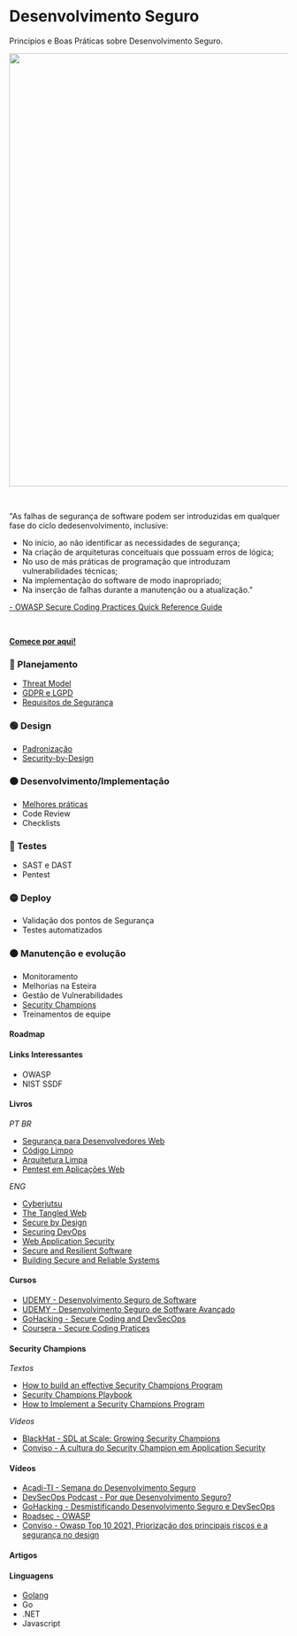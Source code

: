 # Desenvolvimento Seguro
Principios e Boas Práticas sobre Desenvolvimento Seguro. 

<p align="center">  
<img src="https://res.cloudinary.com/hy4kyit2a/f_auto,fl_lossy,q_70/learn/modules/application-security-planning/protect-applications-with-a-secure-development-lifecycle/images/e5e5b7bb90e48733c284c5055cf9bf39_ck-4-iu-960-a-000-j-12-b-14-dzue-69-x.png" width="782"/>

</p>

<br />

 "As   falhas   de   segurança   de   software   podem   ser   introduzidas   em   qualquer   fase   do   ciclo   dedesenvolvimento, inclusive:
 
- No início, ao não identificar as necessidades de segurança;
- Na criação de arquiteturas conceituais que possuam erros de lógica;
- No uso de más práticas de programação que introduzam vulnerabilidades técnicas;
- Na implementação do software de modo inapropriado;
- Na inserção de falhas durante a manutenção ou a atualização."
  
[- OWASP Secure Coding Practices  Quick Reference Guide](https://owasp.org/www-project-secure-coding-practices-quick-reference-guide/migrated_content)


<br />

[**Comece por aqui!**](https://github.com/wh0isdxk/DesenvolvimentoSeguro/blob/main/Conceitos/Fundamentos.md)

### :large_blue_circle:  Planejamento

- [Threat Model](https://github.com/wh0isdxk/DesenvolvimentoSeguro/blob/main/1-Planejamento.md#threat-model)
- [GDPR e LGPD](https://github.com/wh0isdxk/DesenvolvimentoSeguro/blob/main/1-Planejamento.md#gdpr-e-lgpd)
- [Requisitos de Segurança](https://github.com/wh0isdxk/DesenvolvimentoSeguro/blob/main/1-Planejamento.md#requisitos-de-seguran%C3%A7a)
 
### :green_circle:  Design

- [Padronização](https://github.com/wh0isdxk/DesenvolvimentoSeguro/blob/main/1-Planejamento.md#padroniza%C3%A7%C3%A3o)
- [Security-by-Design](https://github.com/wh0isdxk/Security-by-Design)
   
### :orange_circle: Desenvolvimento/Implementação

- [Melhores práticas](https://github.com/wh0isdxk/DesenvolvimentoSeguro/blob/main/3-Desenvolvimento.md#desenvolvimento)
- Code Review 
- Checklists 
  
### :red_circle:  Testes

- SAST e DAST 
- Pentest 
  
### :yellow_circle:  Deploy

- Validação dos pontos de Segurança 
- Testes automatizados
  
### :black_circle:  Manutenção e evolução

- Monitoramento 
- Melhorias na Esteira 
- Gestão de Vulnerabilidades 
- [Security Champions](https://github.com/wh0isdxk/DesenvolvimentoSeguro/blob/main/SecurityChampions.md#security-champions)
- Treinamentos de equipe 

#### Roadmap 

#### Links Interessantes 
- OWASP 
- NIST SSDF

#### Livros 
*PT BR*
- [Segurança para Desenvolvedores Web](https://www.amazon.com.br/Seguran%C3%A7a-Para-Desenvolvedores-Web-JavaScript/dp/8575224840/ref=sr_1_21?keywords=web+security&qid=1636284781&sprefix=web+se%2Caps%2C208&sr=8-21&ufe=app_do%3Aamzn1.fos.6d798eae-cadf-45de-946a-f477d47705b9)
- [Código Limpo](https://www.amazon.com.br/C%C3%B3digo-limpo-Robert-C-Martin/dp/8576082675/ref=sr_1_1?__mk_pt_BR=%C3%85M%C3%85%C5%BD%C3%95%C3%91&crid=1ETDZUTWLKJX7&keywords=codigo+limpo&qid=1636284943&sprefix=codigo+limpo+%2Caps%2C193&sr=8-1&ufe=app_do%3Aamzn1.fos.6d798eae-cadf-45de-946a-f477d47705b9)
- [Arquitetura Limpa](https://www.amazon.com.br/Arquitetura-Limpa-Artes%C3%A3o-Estrutura-Software/dp/8550804606/ref=sr_1_2?__mk_pt_BR=%C3%85M%C3%85%C5%BD%C3%95%C3%91&crid=1ETDZUTWLKJX7&keywords=codigo+limpo&qid=1636284980&sprefix=codigo+limpo+%2Caps%2C193&sr=8-2&ufe=app_do%3Aamzn1.fos.6d798eae-cadf-45de-946a-f477d47705b9)
- [Pentest em Aplicações Web](https://novatec.com.br/livros/pentest-em-aplicacoes-web/)

*ENG*
- [Cyberjutsu](https://www.amazon.com.br/Cyberjutsu-Cybersecurity-Modern-Ben-McCarty/dp/1718500548/ref=sr_1_32?__mk_pt_BR=%C3%85M%C3%85%C5%BD%C3%95%C3%91&crid=1ZEPHUNAH4N34&keywords=no+press+starch&qid=1636285019&sprefix=no+press+starch%2Caps%2C193&sr=8-32&ufe=app_do%3Aamzn1.fos.6a09f7ec-d911-4889-ad70-de8dd83c8a74)
- [The Tangled Web](https://www.amazon.com.br/Tangled-Web-Securing-Modern-Applications/dp/1593273886/ref=sr_1_17?keywords=web+security&qid=1636284781&sprefix=web+se%2Caps%2C208&sr=8-17&ufe=app_do%3Aamzn1.fos.4bddec23-2dcf-4403-8597-e1a02442043d)
- [Secure by Design](https://www.amazon.com.br/Secure-Design_p1-Dan-Bergh-Johnsson/dp/1617294357/ref=sr_1_3?keywords=secure+code&qid=1636284633&sprefix=secure+%2Caps%2C233&sr=8-3&ufe=app_do%3Aamzn1.fos.e05b01e0-91a7-477e-a514-15a32325a6d6)
- [Securing DevOps](https://www.amazon.com.br/Securing-DevOps-Safe-services-Julien-Vehent/dp/1617294136/ref=sr_1_32?keywords=secure+code&qid=1636284684&sprefix=secure+%2Caps%2C233&sr=8-32&ufe=app_do%3Aamzn1.fos.e05b01e0-91a7-477e-a514-15a32325a6d6)
- [Web Application Security](https://www.amazon.com.br/Web-Application-Security-Andrew-Hoffman/dp/1492053112/ref=sr_1_3?keywords=web+security&qid=1636284754&sprefix=web+se%2Caps%2C208&sr=8-3&ufe=app_do%3Aamzn1.fos.4bddec23-2dcf-4403-8597-e1a02442043d)
- [Secure and Resilient Software](https://www.amazon.com.br/Secure-Resilient-Software-Requirements-Testing/dp/0367382148/ref=sr_1_1?__mk_pt_BR=%C3%85M%C3%85%C5%BD%C3%95%C3%91&crid=14T7YC86JN6CC&keywords=Secure+and+Resilient+Software&qid=1636285468&sprefix=secure+and+resilient+software+%2Caps%2C382&sr=8-1&ufe=app_do%3Aamzn1.fos.25548f35-0de7-44b3-b28e-0f56f3f96147)
- [Building Secure and Reliable Systems](https://www.amazon.com.br/s?k=no+press+starch&__mk_pt_BR=%C3%85M%C3%85%C5%BD%C3%95%C3%91&crid=1ZEPHUNAH4N34&sprefix=no+press+starch%2Caps%2C193&ref=nb_sb_noss)

#### Cursos 
- [UDEMY - Desenvolvimento Seguro de Software](https://www.udemy.com/course/desenvolvimento-seguro-de-software/)
- [UDEMY - Desenvolvimento Seguro de Sotfware Avançado](https://www.udemy.com/course/desenvolvimento-seguro-de-software-avancado/)
- [GoHacking - Secure Coding and DevSecOps](https://gohacking.com.br/curso/gohacking-secure-coding-and-devsecops)
- [Coursera - Secure Coding Pratices](https://www.coursera.org/specializations/secure-coding-practices)

#### Security Champions 
*Textos*
- [How to build an effective Security Champions Program](https://safecode.org/how-to-build-an-effective-security-champions-program/)
- [Security Champions Playbook](https://github.com/c0rdis/security-champions-playbook)
- [How to Implement a Security Champions Program](https://www.darkreading.com/careers-and-people/how-to-implement-a-security-champions-program)

*Videos*
- [BlackHat - SDL at Scale: Growing Security Champions](https://www.youtube.com/watch?v=gpGl3guuyDw)
- [Conviso - A cultura do Security Champion em Application Security](https://www.youtube.com/watch?v=-BRG-6eh2bE)

#### Vídeos 
- [Acadi-TI - Semana do Desenvolvimento Seguro](https://www.youtube.com/watch?v=6Zm5_rcf6EQ)
- [DevSecOps Podcast - Por que Desenvolvimento Seguro?](https://www.youtube.com/watch?v=95K_fDDUSnc)
- [GoHacking - Desmistificando Desenvolvimento Seguro e DevSecOps](https://www.youtube.com/watch?v=oZc0SNpdOaI)
- [Roadsec - OWASP](https://www.youtube.com/watch?v=erwu5LsHJQc)
- [Conviso - Owasp Top 10 2021, Priorização dos principais riscos e a segurança no design](https://www.youtube.com/watch?v=A0K7f0jDphQ)

#### Artigos 

#### Linguagens 

- [Golang](https://github.com/wh0isdxk/DesenvolvimentoSeguro/blob/main/GolangSecurity.md)
- Go 
- .NET 
- Javascript
